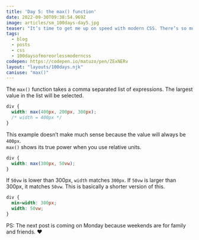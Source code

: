 ```yaml
---
title: 'Day 5: the max() function'
date: 2022-09-30T09:38:54.969Z
image: articles/sm_100days-day5.jpg
teaser: "It’s time to get me up on speed with modern CSS. There’s so much new in CSS that I know too little about. To change that I’ve started [#100DaysOfMoreOrLessModernCSS](/blog/2022/100-days-of-more-or-less-modern-css/). Why more or less modern CSS? Because some topics will be about cutting-edge features, while other stuff has been around for quite a while already, but I just have little to no experience with it."
tags:
  - blog
  - posts
  - css
  - 100daysofmoreorlessmoderncss
codepen: https://codepen.io/matuzo/pen/ZExNERv
layout: "layouts/100days.njk"
caniuse: "max()"
---
```

The `max()` function takes a comma separated list of expressions. The largest value in the list will be selected.

```css
div {
  width: max(400px, 200px, 300px);
  /* width = 400px */
}
```

This example doesn’t make much sense because the value will always be `400px`.  
`max()` shows its true power when you use relative units.

```css
div {
  width: max(300px, 50vw);
}
```

If `50vw` is lower than 300px, `width` matches `300px`. If `50vw` is larger than 300px, it matches `50vw`. This is basically a shorter version of this.

```css
div {
  min-width: 300px;
  width: 50vw;
}
```

PS: The next post is coming on Monday because weekends are for family and friends. ❤️